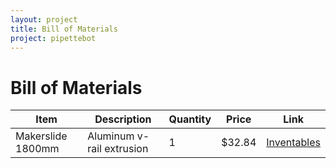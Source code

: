 ```yaml
---
layout: project
title: Bill of Materials
project: pipettebot
---
```


Bill of Materials
==========

<table class="table table-striped table-bordered">
	<thead>
		<tr>
			<th> Item </th>
			<th> Description </th>
			<th> Quantity </th>
			<th> Price </th>
			<th> Link </th>
		</tr>
	</thead>
	<tbody>
		<tr>
			<td> Makerslide 1800mm </td>
			<td> Aluminum v-rail extrusion </td>
			<td> 1 </td>
			<td> $32.84 </td>
			<td> <a href="https://www.inventables.com/">Inventables</a></td>
		</tr>
	</tbody>
</table>